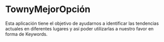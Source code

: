 # TownyMejorOpción

Esta aplicación tiene el objetivo de ayudarnos a identificar las tendencias actuales en diferentes lugares y así poder utilizarlas a nuestro favor en forma de Keywords.
